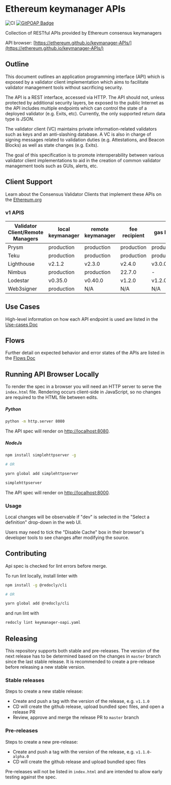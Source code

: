 # Ethereum keymanager APIs

![CI](https://github.com/ethereum/keymanager-APIs/workflows/CI/badge.svg)
[![GitPOAP Badge](https://public-api.gitpoap.io/v1/repo/ethereum/keymanager-APIs/badge)](https://www.gitpoap.io/gh/ethereum/keymanager-APIs)

Collection of RESTful APIs provided by Ethereum consensus keymanagers

API browser: [https://ethereum.github.io/keymanager-APIs/](https://ethereum.github.io/keymanager-APIs/)

## Outline

This document outlines an application programming interface (API) which is exposed by a validator client implementation
which aims to facilitate validator management tools without sacrificing security.

The API is a REST interface, accessed via HTTP. The API should not, unless protected by additional security layers,
be exposed to the public Internet as the API includes multiple endpoints which can control the state of a deployed validator (e.g. Exits, etc).
Currently, the only supported return data type is JSON.

The validator client (VC) maintains private information-related validators such as keys and an anti-slashing database.
A VC is also in charge of signing messages related to validation duties (e.g. Attestations, and Beacon Blocks) as well as state changes (e.g. Exits).

The goal of this specification is to promote interoperability between various validator client implementations to aid in the creation of common validator management tools
such as GUIs, alerts, etc.

## Client Support

Learn about the Consensus Validator Clients that implement these APIs on the [Ethereum.org](https://ethereum.org/)

### v1 APIS

| Validator Client/Remote Managers | local keymanager | remote keymanager | fee recipient | gas limit  | graffiti |
| -------------------------------- | ---------------- | ----------------- | ------------- | ---------- | -------- |
| Prysm                            | production       | production        | production    | production | -        |
| Teku                             | production       | production        | production    | production | -        |
| Lighthouse                       | v2.1.2           | v2.3.0            | v2.4.0        | v3.0.0     | -        |
| Nimbus                           | production       | production        | 22.7.0        | -          | -        |
| Lodestar                         | v0.35.0          | v0.40.0           | v1.2.0        | v1.2.0     | v1.12.0  |
| Web3signer                       | production       | N/A               | N/A           | N/A        | N/A      |

## Use Cases

High-level information on how each API endpoint is used are listed in the [Use-cases Doc](/use-cases/README.md)

## Flows

Further detail on expected behavior and error states of the APIs are listed in the [Flows Doc](/flows/README.md)

## Running API Browser Locally

To render the spec in a browser you will need an HTTP server to serve the `index.html` file.
Rendering occurs client-side in JavaScript, so no changes are required to the HTML file between
edits.

##### Python

```sh
python -m http.server 8080
```

The API spec will render on [http://localhost:8080](http://localhost:8080).

##### NodeJs

```sh
npm install simplehttpserver -g

# OR

yarn global add simplehttpserver

simplehttpserver
```

The API spec will render on [http://localhost:8000](http://localhost:8000).

### Usage

Local changes will be observable if "dev" is selected in the "Select a definition" drop-down in the web UI.

Users may need to tick the "Disable Cache" box in their browser's developer tools to see changes after modifying the source.

## Contributing

Api spec is checked for lint errors before merge.

To run lint locally, install linter with

```sh
npm install -g @redocly/cli

# OR

yarn global add @redocly/cli
```

and run lint with

```sh
redocly lint keymanager-oapi.yaml
```

## Releasing

This repository supports both stable and pre-releases. The version of the next release has to be
determined based on the changes in `master` branch since the last stable release. It is recommended
to create a pre-release before releasing a new stable version.

### Stable releases

Steps to create a new stable release:

- Create and push a tag with the version of the release, e.g. `v1.1.0`
- CD will create the github release, upload bundled spec files, and open a release PR
- Review, approve and merge the release PR to `master` branch

### Pre-releases

Steps to create a new pre-release:

- Create and push a tag with the version of the release, e.g. `v1.1.0-alpha.0`
- CD will create the github release and upload bundled spec files

Pre-releases will not be listed in `index.html` and are intended to allow early testing against the spec.
